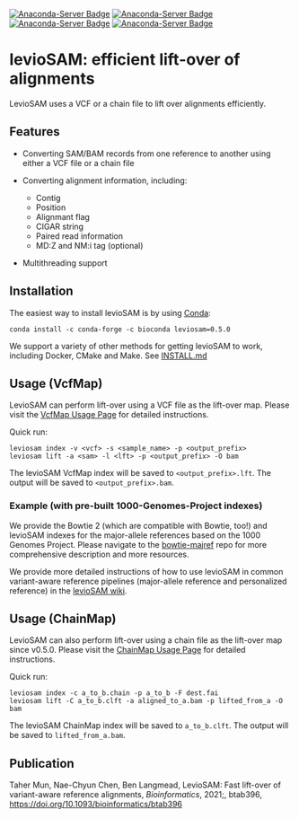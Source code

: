 
[![Anaconda-Server Badge](https://anaconda.org/bioconda/leviosam/badges/installer/conda.svg)](https://conda.anaconda.org/bioconda)
[![Anaconda-Server Badge](https://anaconda.org/bioconda/leviosam/badges/version.svg)](https://anaconda.org/bioconda/leviosam)
[![Anaconda-Server Badge](https://anaconda.org/bioconda/leviosam/badges/platforms.svg)](https://anaconda.org/bioconda/leviosam)
[![Anaconda-Server Badge](https://anaconda.org/bioconda/leviosam/badges/downloads.svg)](https://anaconda.org/bioconda/leviosam)

# levioSAM: efficient lift-over of alignments

LevioSAM uses a VCF or a chain file to lift over alignments efficiently.

## Features

- Converting SAM/BAM records from one reference to another using either a VCF file or a chain file
- Converting alignment information, including:
    - Contig
    - Position
    - Alignmant flag
    - CIGAR string
    - Paired read information
    - MD:Z and NM:i tag (optional)

- Multithreading support


## Installation

The easiest way to install levioSAM is by using [Conda](https://docs.conda.io/en/latest/):

```
conda install -c conda-forge -c bioconda leviosam=0.5.0
```

We support a variety of other methods for getting levioSAM to work, including Docker, CMake and Make. See [INSTALL.md](INSTALL.md)


## Usage (VcfMap)

LevioSAM can perform lift-over using a VCF file as the lift-over map. Please visit the [VcfMap Usage Page](https://github.com/alshai/levioSAM/wiki/Lift-over-using-a-VCF-map) for detailed instructions.

Quick run:
```
leviosam index -v <vcf> -s <sample_name> -p <output_prefix>
leviosam lift -a <sam> -l <lft> -p <output_prefix> -O bam
```
The levioSAM VcfMap index will be saved to `<output_prefix>.lft`. The output will be saved to `<output_prefix>.bam`.

### Example (with pre-built 1000-Genomes-Project indexes)

We provide the Bowtie 2 (which are compatible with Bowtie, too!) and levioSAM indexes for the major-allele references based on the 1000 Genomes Project. 
Please navigate to the [bowtie-majref](https://github.com/BenLangmead/bowtie-majref) repo for more comprehensive description and more resources.

We provide more detailed instructions of how to use levioSAM in common variant-aware reference pipelines (major-allele reference and personalized reference) in the [levioSAM wiki](https://github.com/alshai/levioSAM/wiki/Alignment-with-variant-aware-reference-genomes). 


## Usage (ChainMap)

LevioSAM can also perform lift-over using a chain file as the lift-over map since v0.5.0. Please visit the [ChainMap Usage Page](https://github.com/alshai/levioSAM/wiki/Lift-over-using-a-chain-map) for detailed instructions.

Quick run:
```
leviosam index -c a_to_b.chain -p a_to_b -F dest.fai
leviosam lift -C a_to_b.clft -a aligned_to_a.bam -p lifted_from_a -O bam
```

The levioSAM ChainMap index will be saved to `a_to_b.clft`. The output will be saved to `lifted_from_a.bam`.


## Publication

Taher Mun, Nae-Chyun Chen, Ben Langmead, LevioSAM: Fast lift-over of variant-aware reference alignments, _Bioinformatics_, 2021;, btab396, https://doi.org/10.1093/bioinformatics/btab396
